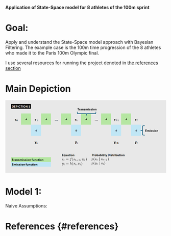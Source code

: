 **Application of State-Space model for 8 athletes of the 100m sprint**

# Goal:

Apply and understand the State-Space model approach with Bayesian Filtering. The example case is the 100m time progression of the 8 athletes who made it to the Paris 100m Olympic final.

I use several resources for running the project denoted in [the references section](#References)

# Main Depiction

![alt text](https://github.com/V-Mitch/track_ssm/blob/master/depiction_1.png)

# Model 1:

Naive Assumptions:

# References {#references}
